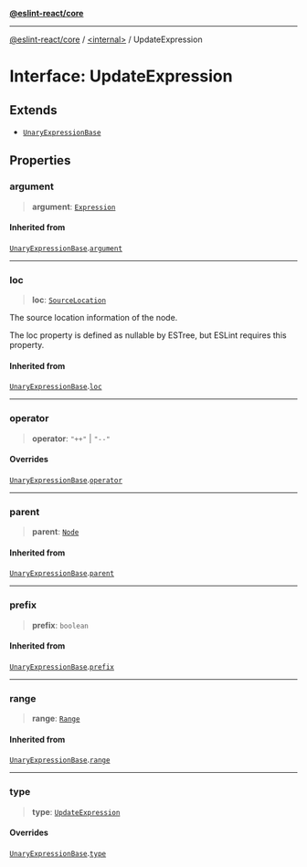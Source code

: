 [**@eslint-react/core**](../../README.md)

***

[@eslint-react/core](../../README.md) / [\<internal\>](../README.md) / UpdateExpression

# Interface: UpdateExpression

## Extends

- [`UnaryExpressionBase`](UnaryExpressionBase.md)

## Properties

### argument

> **argument**: [`Expression`](../type-aliases/Expression.md)

#### Inherited from

[`UnaryExpressionBase`](UnaryExpressionBase.md).[`argument`](UnaryExpressionBase.md#argument)

***

### loc

> **loc**: [`SourceLocation`](SourceLocation.md)

The source location information of the node.

The loc property is defined as nullable by ESTree, but ESLint requires this property.

#### Inherited from

[`UnaryExpressionBase`](UnaryExpressionBase.md).[`loc`](UnaryExpressionBase.md#loc)

***

### operator

> **operator**: `"++"` \| `"--"`

#### Overrides

[`UnaryExpressionBase`](UnaryExpressionBase.md).[`operator`](UnaryExpressionBase.md#operator)

***

### parent

> **parent**: [`Node`](../type-aliases/Node.md)

#### Inherited from

[`UnaryExpressionBase`](UnaryExpressionBase.md).[`parent`](UnaryExpressionBase.md#parent)

***

### prefix

> **prefix**: `boolean`

#### Inherited from

[`UnaryExpressionBase`](UnaryExpressionBase.md).[`prefix`](UnaryExpressionBase.md#prefix)

***

### range

> **range**: [`Range`](../type-aliases/Range.md)

#### Inherited from

[`UnaryExpressionBase`](UnaryExpressionBase.md).[`range`](UnaryExpressionBase.md#range)

***

### type

> **type**: [`UpdateExpression`](../README.md#updateexpression)

#### Overrides

[`UnaryExpressionBase`](UnaryExpressionBase.md).[`type`](UnaryExpressionBase.md#type)
